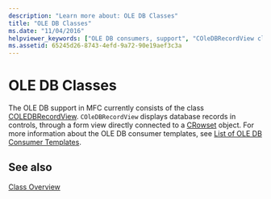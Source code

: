 ```yaml
---
description: "Learn more about: OLE DB Classes"
title: "OLE DB Classes"
ms.date: "11/04/2016"
helpviewer_keywords: ["OLE DB consumers, support", "COleDBRecordView class [MFC]"]
ms.assetid: 65245d26-8743-4efd-9a72-90e19aef3c3a
---
```

# OLE DB Classes

The OLE DB support in MFC currently consists of the class [COLEDBRecordView](reference/coledbrecordview-class.md). `COleDBRecordView` displays database records in controls, through a form view directly connected to a [CRowset](../data/oledb/crowset-class.md) object. For more information about the OLE DB consumer templates, see [List of OLE DB Consumer Templates](../data/oledb/ole-db-consumer-templates-reference.md).

## See also

[Class Overview](class-library-overview.md)
